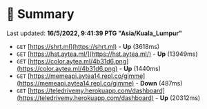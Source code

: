 # 📖 Summary
Last updated: **16/5/2022, 9:41:39 PTG "Asia/Kuala_Lumpur"**

- `GET` [https://shrt.ml](https://shrt.ml) - **Up** (3618ms)
- `GET` [https://hst.aytea.ml/](https://hst.aytea.ml/) - **Up** (13949ms)
- `GET` [https://color.aytea.ml/4b31d6.png](https://color.aytea.ml/4b31d6.png) - **Up** (1440ms)
- `GET` [https://memeapi.aytea14.repl.co/gimme](https://memeapi.aytea14.repl.co/gimme) - **Down** (487ms)
- `GET` [https://teledrivemy.herokuapp.com/dashboard](https://teledrivemy.herokuapp.com/dashboard) - **Up** (20312ms)
